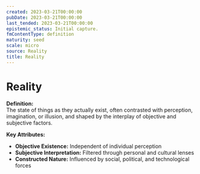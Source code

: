 ```yaml
---
created: 2023-03-21T00:00:00
pubDate: 2023-03-21T00:00:00
last_tended: 2023-03-21T00:00:00
epistemic_status: Initial capture.
fmContentType: definition
maturity: seed
scale: micro
source: Reality
title: Reality
---
```


# Reality

**Definition:**  
The state of things as they actually exist, often contrasted with perception, imagination, or illusion, and shaped by the interplay of objective and subjective factors.

**Key Attributes:**  
- **Objective Existence:** Independent of individual perception  
- **Subjective Interpretation:** Filtered through personal and cultural lenses  
- **Constructed Nature:** Influenced by social, political, and technological forces
